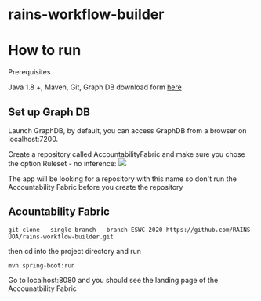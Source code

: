 # rains-workflow-builder

# How to run

Prerequisites

Java 1.8 +,
Maven,
Git, 
Graph DB download form <a href="https://graphdb.ontotext.com/">here</a>

## Set up Graph DB
Launch GraphDB, by default, you can access GraphDB from a browser on localhost:7200.

Create a repository called AccountabilityFabric and make sure you chose the option Ruleset - no inference:
![](figures/IC.png)

The app will be looking for a repository with this name so don't run the Accountability Fabric before you create the repository


## Acountability Fabric

````
git clone --single-branch --branch ESWC-2020 https://github.com/RAINS-UOA/rains-workflow-builder.git
````

then cd into the project directory and run 

````
mvn spring-boot:run
````

Go to localhost:8080 and you should see the landing page of the Accounatbility Fabric

